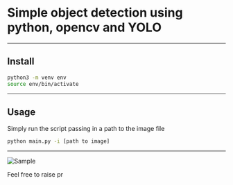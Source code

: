 # Simple object detection using python, opencv and YOLO 

---

## Install

```bash
python3 -m venv env
source env/bin/activate
```

---

## Usage

Simply run the script passing in a path to the image file

```bash
python main.py -i [path to image]
```

---

![Sample](https://i.ibb.co/CwvbHdV/result.jpg)

Feel free to raise pr
